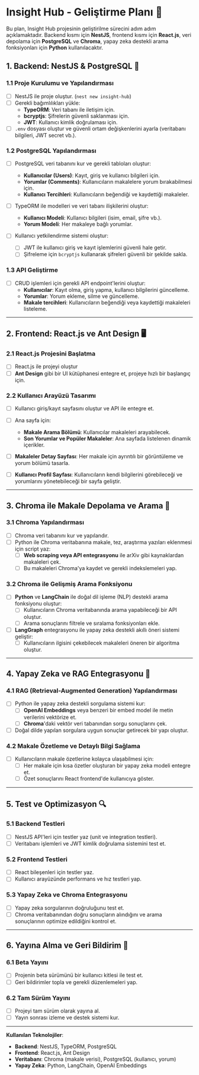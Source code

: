 # Insight Hub - Geliştirme Planı 🚀

Bu plan, Insight Hub projesinin geliştirilme sürecini adım adım açıklamaktadır. Backend kısmı için **NestJS**, frontend kısmı için **React.js**, veri depolama için **PostgreSQL** ve **Chroma**, yapay zeka destekli arama fonksiyonları için **Python** kullanılacaktır. 

## 1. Backend: NestJS & PostgreSQL 🔧

### 1.1 Proje Kurulumu ve Yapılandırması
- [ ] NestJS ile proje oluştur. (`nest new insight-hub`)
- [ ] Gerekli bağımlılıkları yükle:
  - **TypeORM**: Veri tabanı ile iletişim için.
  - **bcryptjs**: Şifrelerin güvenli saklanması için.
  - **JWT**: Kullanıcı kimlik doğrulaması için.
- [ ] `.env` dosyası oluştur ve güvenli ortam değişkenlerini ayarla (veritabanı bilgileri, JWT secret vb.).

### 1.2 PostgreSQL Yapılandırması
- [ ] PostgreSQL veri tabanını kur ve gerekli tabloları oluştur:
  - **Kullanıcılar (Users)**: Kayıt, giriş ve kullanıcı bilgileri için.
  - **Yorumlar (Comments)**: Kullanıcıların makalelere yorum bırakabilmesi için.
  - **Kullanıcı Tercihleri**: Kullanıcıların beğendiği ve kaydettiği makaleler.
  
- [ ] TypeORM ile modelleri ve veri tabanı ilişkilerini oluştur:
  - **Kullanıcı Modeli**: Kullanıcı bilgileri (isim, email, şifre vb.).
  - **Yorum Modeli**: Her makaleye bağlı yorumlar.
  
- [ ] Kullanıcı yetkilendirme sistemi oluştur:
  - [ ] JWT ile kullanıcı giriş ve kayıt işlemlerini güvenli hale getir.
  - [ ] Şifreleme için `bcryptjs` kullanarak şifreleri güvenli bir şekilde sakla.

### 1.3 API Geliştirme
- [ ] CRUD işlemleri için gerekli API endpoint'lerini oluştur:
  - **Kullanıcılar**: Kayıt olma, giriş yapma, kullanıcı bilgilerini güncelleme.
  - **Yorumlar**: Yorum ekleme, silme ve güncelleme.
  - **Makale tercihleri**: Kullanıcıların beğendiği veya kaydettiği makaleleri listeleme.

---

## 2. Frontend: React.js ve Ant Design 🖥️

### 2.1 React.js Projesini Başlatma
- [ ] React.js ile projeyi oluştur 
- [ ] **Ant Design** gibi bir UI kütüphanesi entegre et, projeye hızlı bir başlangıç için.

### 2.2 Kullanıcı Arayüzü Tasarımı
- [ ] Kullanıcı giriş/kayıt sayfasını oluştur ve API ile entegre et.
- [ ] Ana sayfa için:
  - **Makale Arama Bölümü**: Kullanıcılar makaleleri arayabilecek.
  - **Son Yorumlar ve Popüler Makaleler**: Ana sayfada listelenen dinamik içerikler.
  
- [ ] **Makaleler Detay Sayfası**: Her makale için ayrıntılı bir görüntüleme ve yorum bölümü tasarla.
- [ ] **Kullanıcı Profil Sayfası**: Kullanıcıların kendi bilgilerini görebileceği ve yorumlarını yönetebileceği bir sayfa geliştir.

---

## 3. Chroma ile Makale Depolama ve Arama 🧠

### 3.1 Chroma Yapılandırması
- [ ] Chroma veri tabanını kur ve yapılandır.
- [ ] Python ile Chroma veritabanına makale, tez, araştırma yazıları eklenmesi için script yaz:
  - [ ] **Web scraping veya API entegrasyonu** ile arXiv gibi kaynaklardan makaleleri çek.
  - [ ] Bu makaleleri Chroma'ya kaydet ve gerekli indekslemeleri yap.

### 3.2 Chroma ile Gelişmiş Arama Fonksiyonu
- [ ] **Python** ve **LangChain** ile doğal dil işleme (NLP) destekli arama fonksiyonu oluştur:
  - [ ] Kullanıcıların Chroma veritabanında arama yapabileceği bir API oluştur.
  - [ ] Arama sonuçlarını filtrele ve sıralama fonksiyonları ekle.

- [ ] **LangGraph** entegrasyonu ile yapay zeka destekli akıllı öneri sistemi geliştir:
  - [ ] Kullanıcıların ilgisini çekebilecek makaleleri öneren bir algoritma oluştur.

---

## 4. Yapay Zeka ve RAG Entegrasyonu 🤖

### 4.1 RAG (Retrieval-Augmented Generation) Yapılandırması
- [ ] Python ile yapay zeka destekli sorgulama sistemi kur:
  - [ ] **OpenAI Embeddings** veya benzeri bir embed model ile metin verilerini vektörize et.
  - [ ] **Chroma**'daki vektör veri tabanından sorgu sonuçlarını çek.

- [ ] Doğal dilde yapılan sorgulara uygun sonuçlar getirecek bir yapı oluştur.
  
### 4.2 Makale Özetleme ve Detaylı Bilgi Sağlama
- [ ] Kullanıcıların makale özetlerine kolayca ulaşabilmesi için:
  - [ ] Her makale için kısa özetler oluşturan bir yapay zeka modeli entegre et.
  - [ ] Özet sonuçlarını React frontend'de kullanıcıya göster.

---

## 5. Test ve Optimizasyon 🔍

### 5.1 Backend Testleri
- [ ] NestJS API'leri için testler yaz (unit ve integration testleri).
- [ ] Veritabanı işlemleri ve JWT kimlik doğrulama sistemini test et.

### 5.2 Frontend Testleri
- [ ] React bileşenleri için testler yaz.
- [ ] Kullanıcı arayüzünde performans ve hız testleri yap.

### 5.3 Yapay Zeka ve Chroma Entegrasyonu
- [ ] Yapay zeka sorgularının doğruluğunu test et.
- [ ] Chroma veritabanından doğru sonuçların alındığını ve arama sonuçlarının optimize edildiğini kontrol et.

---

## 6. Yayına Alma ve Geri Bildirim 🔔

### 6.1 Beta Yayını
- [ ] Projenin beta sürümünü bir kullanıcı kitlesi ile test et.
- [ ] Geri bildirimler topla ve gerekli düzenlemeleri yap.

### 6.2 Tam Sürüm Yayını
- [ ] Projeyi tam sürüm olarak yayına al.
- [ ] Yayın sonrası izleme ve destek sistemi kur.
  
---

**Kullanılan Teknolojiler**:
- **Backend**: NestJS, TypeORM, PostgreSQL
- **Frontend**: React.js, Ant Design
- **Veritabanı**: Chroma (makale verisi), PostgreSQL (kullanıcı, yorum)
- **Yapay Zeka**: Python, LangChain, OpenAI Embeddings
